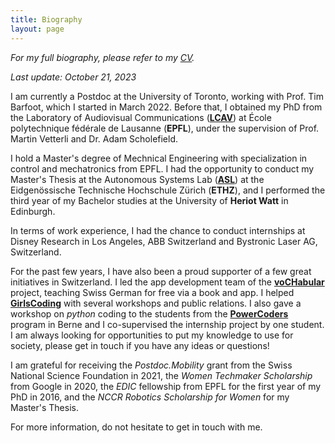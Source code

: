 ```yaml
---
title: Biography
layout: page
---
```


*For my full biography, please refer to my [CV](assets/pdfs/cv_website.pdf).*

*Last update: October 21, 2023*

I am currently a Postdoc at the University of Toronto, working with Prof. Tim Barfoot, which I started in March 2022. Before that, I obtained my PhD from the Laboratory of Audiovisual Communications ([**LCAV**](https://lcav.epfl.ch)) at École polytechnique fédérale de Lausanne (**EPFL**), under the supervision of Prof. Martin Vetterli and Dr. Adam Scholefield.

I hold a Master's degree of Mechnical Engineering with specialization in control and mechatronics from EPFL. I had the opportunity to conduct my Master's Thesis at the Autonomous Systems Lab ([**ASL**](https://asl.ethz.ch)) at the Eidgenössische Technische Hochschule Zürich (**ETHZ**), and I performed the third year of my Bachelor studies at the University of **Heriot Watt** in Edinburgh.  

In terms of work experience, I had the chance to conduct internships at Disney Research in Los Angeles, ABB Switzerland and Bystronic Laser AG, Switzerland. 

For the past few years, I have also been a proud supporter of a few great initiatives in Switzerland. I led the app development team of the [**voCHabular**](https://vochabular.ch) project, teaching Swiss German for free via a book and app. I helped [**GirlsCoding**](https://girlscoding.org) with several workshops and public relations. I also gave a workshop on *python* coding to the students from the [**PowerCoders**](https://powercoders.ch) program in Berne and I co-supervised the internship project by one student. I am always looking for opportunities to put my knowledge to use for society, please get in touch if you have any ideas or questions! 

I am grateful for receiving the *Postdoc.Mobility* grant from the Swiss National Science Foundation in 2021, the *Women Techmaker Scholarship* from Google in 2020, the *EDIC* fellowship from EPFL for the first year of my PhD in 2016, and the *NCCR Robotics Scholarship for Women* for my Master's Thesis.  

For more information, do not hesitate to get in touch with me.
